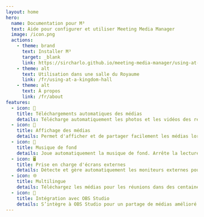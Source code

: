 ```yaml
---
layout: home
hero:
  name: Documentation pour M³
  text: Aide pour configurer et utiliser Meeting Media Manager
  image: /icon.png
  actions:
    - theme: brand
      text: Installer M³
      target: _blank
      link: https://sircharlo.github.io/meeting-media-manager/using-at-a-kingdom-hall#download-and-install
    - theme: alt
      text: Utilisation dans une salle du Royaume
      link: /fr/using-at-a-kingdom-hall
    - theme: alt
      text: À propos
      link: /fr/about
features:
  - icon: 🚀
    title: Téléchargements automatiques des médias
    details: Télécharge automatiquement les photos et les vidéos des réunions de l'assemblée locale dans n'importe quelle langue disponible sur le site officiel des Témoins de Jéhovah.
  - icon: 🎦
    title: Affichage des médias
    details: Permet d'afficher et de partager facilement les médias lors de réunions hybrides ou en présentiel.
  - icon: 🎵
    title: Musique de fond
    details: Joue automatiquement la musique de fond. Arrête la lecture avant le début de la réunion. La musique de fond peut être redémarrée en un seul clic après la réunion.
  - icon: 🖥️
    title: Prise en charge d'écrans externes
    details: Détecte et gère automatiquement les moniteurs externes pour un affichage rapide et simple des médias.
  - icon: 🌐
    title: Multilingue
    details: Téléchargez les médias pour les réunions dans des centaines de langues et utilisez l'interface de M³ dans l'une des nombreuses langues disponibles.
  - icon: 🧩
    title: Intégration avec OBS Studio
    details: S’intègre à OBS Studio pour un partage de médias amélioré.
---
```


